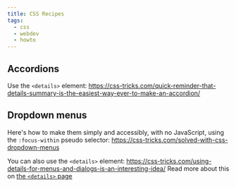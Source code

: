 ```yaml
---
title: CSS Recipes
tags: 
  - css
  - webdev
  - howto
---
```


## Accordions

Use the `<details>` element: https://css-tricks.com/quick-reminder-that-details-summary-is-the-easiest-way-ever-to-make-an-accordion/


## Dropdown menus

Here's how to make them simply and accessibly, with no JavaScript, using the `:focus-within` pseudo selector: https://css-tricks.com/solved-with-css-dropdown-menus

You can also use the `<details>` element: https://css-tricks.com/using-details-for-menus-and-dialogs-is-an-interesting-idea/ Read more about this on [the `<details>` page](/notes/code/details-element)
